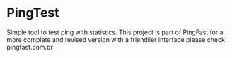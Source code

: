 # PingTest
Simple tool to test ping with statistics. This project is part of PingFast for a more complete and revised version with a friendlier interface please check pingfast.com.br

